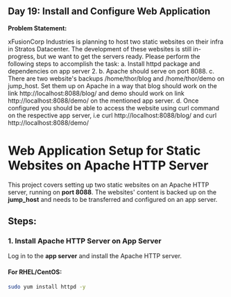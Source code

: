 ## Day 19: Install and Configure Web Application 

**Problem Statement:**

xFusionCorp Industries is planning to host two static websites on their infra in Stratos Datacenter. The development of these websites is still in-progress, but we want to get the servers ready. Please perform the following steps to accomplish the task: a. Install httpd package and dependencies on app server 2. b. Apache should serve on port 8088. c. There are two website's backups /home/thor/blog and /home/thor/demo on jump_host. Set them up on Apache in a way that blog should work on the link http://localhost:8088/blog/ and demo should work on link http://localhost:8088/demo/ on the mentioned app server. d. Once configured you should be able to access the website using curl command on the respective app server, i.e curl http://localhost:8088/blog/ and curl http://localhost:8088/demo/

# Web Application Setup for Static Websites on Apache HTTP Server

This project covers setting up two static websites on an Apache HTTP server, running on **port 8088**. The websites' content is backed up on the **jump_host** and needs to be transferred and configured on an app server.

## Steps:

### 1. Install Apache HTTP Server on App Server

Log in to the **app server** and install the Apache HTTP server.

#### For RHEL/CentOS:
```bash
sudo yum install httpd -y
```
